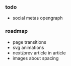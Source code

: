 ### todo

- social metas opengraph

### roadmap

- page transitions
- svg animations
- next/prev article in article
- images about spacing
